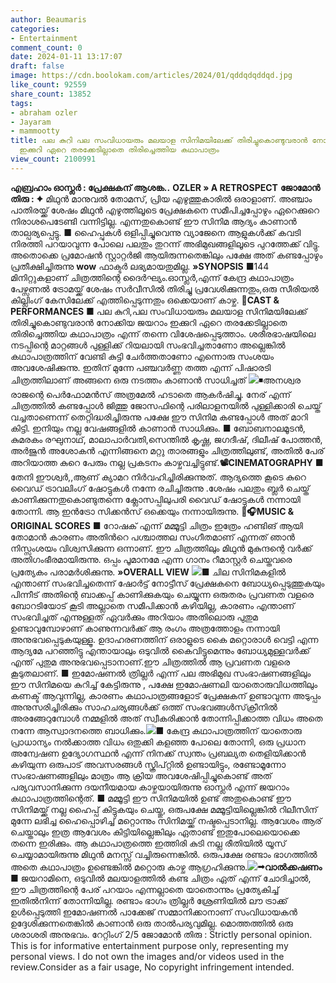 ```yaml
---
author: Beaumaris
categories:
- Entertainment
comment_count: 0
date: 2024-01-11 13:17:07
draft: false
image: https://cdn.boolokam.com/articles/2024/01/qddqdqddqd.jpg
like_count: 92559
share_count: 13852
tags:
- abraham ozler
- Jayaram
- mammootty
title: പല കുറി പല സംവിധായരും മലയാള സിനിമയിലേക്ക് തിരിച്ചുകൊണ്ടുവരാൻ നോക്കിയ ജയറാം
  ഇക്കുറി ഏറെ തരക്കേടില്ലാതെ തിരിച്ചെത്തിയ കഥാപാത്രം
view_count: 2100991
---
```


**എബ്രഹാം ഓസ്ലർ : പ്രേക്ഷകന് ആശങ്ക..** **OZLER » A RETROSPECT** **ജോമോൻ തിരു :** ✦ മിഥുൻ മാനുവൽ തോമസ്, പ്രിയ എഴുത്തുകാരിൽ ഒരാളാണ്. അഞ്ചാം പാതിരയ്ക്ക് ശേഷം മിഥുൻ എഴുത്തിലൂടെ പ്രേക്ഷകനെ സമീപിച്ചപ്പോഴും ഏറെക്കുറെ നിരാശപെടേണ്ടി വന്നിട്ടില്ല. എന്നതുകൊണ്ട് ഈ സിനിമ ആദ്യം കാണാൻ താല്പര്യപ്പെട്ടു. ■ ഹൈപ്പുകൾ ഒളിപ്പിച്ചുവെന്നു വ്യാജേനെ ആളുകൾക്ക് കവടി നിരത്തി പറയാവുന്ന പോലെ പലതും തുറന്ന് അഭിമുഖങ്ങളിലൂടെ പുറത്തേക്ക് വിട്ടു. അതൊക്കെ പ്രമോഷൻ സ്റ്റാറ്റർജി ആയിരുന്നതെങ്കിലും പക്ഷേ അത് കണ്ടപ്പോഴും പ്രതീക്ഷിച്ചിരുന്നു **wow** ഫാക്ടർ ലഭ്യമായതുമില്ല. **»SYNOPSIS** ■144 മിനിറ്റുകളാണ് ചിത്രത്തിന്റെ ദൈർഘ്യം.ഓസ്ലർ,എന്ന് കേന്ദ്ര കഥാപാത്രം പേഴ്സണൽ ട്രോമയ്ക്ക് ശേഷം സർവീസിൽ തിരിച്ചു പ്രവേശിക്കുന്നതും,ഒരു സീരിയൽ കില്ലിംഗ് കേസിലേക്ക് എത്തിപ്പെടുന്നതും ഒക്കെയാണ് കാഴ്ച. **👥CAST & PERFORMANCES** ■ പല കുറി,പല സംവിധായരും മലയാള സിനിമയിലേക്ക് തിരിച്ചുകൊണ്ടുവരാൻ നോക്കിയ ജയറാം ഇക്കുറി ഏറെ തരക്കേടില്ലാതെ തിരിച്ചെത്തിയ കഥാപാത്രം എന്ന് തന്നെ വിശേഷപ്പെടുത്താം. ശരീരഭാഷയിലെ നടപ്പിന്റെ മാറ്റങ്ങൾ പുള്ളിക്ക് റിയലായി സംഭവിച്ചതാണോ അല്ലെങ്കിൽ കഥാപാത്രത്തിന് വേണ്ടി കുട്ടി ചേർത്തതാണോ എന്നൊരു സംശയം അവശേഷിക്കുന്നു. ഇതിന് മുന്നേ പഞ്ചവർണ്ണ തത്ത എന്ന് പിഷാരടി ചിത്രത്തിലാണ് അങ്ങനെ ഒരു നടത്തം കാണാൻ സാധിച്ചത് **![](https://cdn.boolokam.com/articles/2024/01/qddqdqddqd.jpg)**◾അനശ്വര രാജന്റെ പെർഫോമൻസ് അത്രമേൽ ഹടാതെ ആകർഷിച്ചു. നേര് എന്ന് ചിത്രത്തിൽ കണ്ടപ്പോൾ ജിത്തു ജോസഫിന്റെ പരിലാളനയിൽ പുള്ളിക്കാരി ചെയ്ത് വച്ചതാണെന്ന് തെറ്റിദ്ധരിച്ചിരുന്നു പക്ഷേ ഈ സിനിമ കണ്ടപ്പോൾ അത് മാറി കിട്ടി. ഇനിയും നല്ല വേഷങ്ങളിൽ കാണാൻ സാധിക്കും. ■ ബോബനാലമൂടൻ, കുമരകം രഘുനാഥ്, മാലാപാർവതി,സെന്തിൽ കൃഷ്ണ, ജഗദീഷ്, ദിലീഷ് പോത്തൻ, അർജുൻ അശോകൻ എന്നിങ്ങനെ മറ്റു താരങ്ങളും ചിത്രത്തിലുണ്ട്, അതിൽ പേര് അറിയാത്ത കുറെ പേരും നല്ല പ്രകടനം കാഴ്ചവച്ചിട്ടുണ്ട്.**📽CINEMATOGRAPHY** ■ തേനി ഈശ്വർ,,ആണ് ക്യാമറ നിർവഹിച്ചിരിക്കുന്നുത്. ആദ്യത്തെ കൂടെ കുറെ വൈഡ് ട്രാവലിംഗ് ഷോട്ടുകൾ നന്നേ രചിച്ചിരുന്നു .ശേഷം പലതും ബ്ലർ ചെയ്ത് കാണിക്കുന്നതുകൊണ്ടുതന്നെ ക്ലോസപ്പിലുപരി വൈഡ് ഷോട്ടുകൾ നന്നായി തോന്നി. ആ ഇൻട്രോ സിക്കൻസ് ഒക്കെയും നന്നായിരുന്നു. **🎵🎧MUSIC & ORIGINAL SCORES** ■ റോഷക് എന്ന് മമ്മൂട്ടി ചിത്രം ഇത്രേം ഹണ്ടിങ് ആയി തോമാന്‍ കാരണം അതിന്‍റെ പശ്ചാത്തല സംഗീതമാണ് എന്നത് ഞാൻ നിസ്സംശയം വിശ്വസിക്കുന്ന ഒന്നാണ്. ഈ ചിത്രത്തിലും മിഥുൻ മുകുന്ദന്റെ വർക്ക് അതിഗംഭീരമായിരുന്നു. ഒപ്പം പൂമാനമേ എന്ന ഗാനം റീമാസ്റ്റർ ചെയ്തവരെ പ്രത്യേകം പരാമർശിക്കുന്നു. **»OVERALL VIEW** **![](https://cdn.boolokam.com/articles/2024/01/QDQDQDQ.webp)**■ ചില സിനിമകളിൽ എന്താണ് സംഭവിച്ചതെന്ന് ഷോർട്ട് നോട്ടീസ് പ്രേക്ഷകനെ ബോധ്യപ്പെടുത്തുകയും പിന്നീട് അതിന്റെ ബാക്കപ്പ് കാണിക്കുകയും ചെയ്യുന്ന ഒരുതരം പ്രവണത വളരെ ബോറടിയോട് കൂടി അല്ലാതെ സമീപിക്കാൻ കഴിയില്ല, കാരണം എന്താണ് സംഭവിച്ചത് എന്നുള്ളത് ഏവർക്കും അറിയാം അതിലൊരു പുതുമ ഉണ്ടാവുമ്പോഴാണ് കാണുന്നവർക്ക് ആ രംഗം അത്രത്തോളം നന്നായി അനുഭവപ്പെടുകയുള്ളൂ. ഉദാഹരണത്തിന് ഒരാളുടെ കൈ മറ്റൊരാൾ വെട്ടി എന്ന ആദ്യമേ പറഞ്ഞിട്ടു എന്തായാലും ഒടുവിൽ കൈവിട്ടുമെന്നും ബോധ്യമുള്ളവർക്ക് എന്ത് പുതുമ അനുഭവപ്പെടാനാണ്.ഈ ചിത്രത്തിൽ ആ പ്രവണത വളരെ കൂടുതലാണ്. ■ ഇമോഷണൽ ത്രില്ലർ എന്ന് പല അഭിമുഖ സംഭാഷണങ്ങളിലും ഈ സിനിമയെ കുറിച്ച് കേട്ടിരുന്നു , പക്ഷേ ഇമോഷണലി യാതൊരുവിധത്തിലും കണക്ട് ആവുന്നില്ല, കാരണം കഥാപാത്രങ്ങളോട് പ്രേക്ഷകന് ഉണ്ടാവുന്ന അടുപ്പം അനുസരിച്ചിരിക്കും സാഹചര്യങ്ങൾക്ക് ഒത്ത് സംഭവങ്ങൾസ്‌ക്രീനിൽ അരങ്ങേറുമ്പോൾ നമ്മളിൽ അത് സ്വീകരിക്കാൻ തോന്നിപ്പിക്കാത്ത വിധം അതെ നന്നേ ആസ്വാദനത്തെ ബാധിക്കും.**![](https://cdn.boolokam.com/articles/2024/01/WWF-1.jpg)**■ കേന്ദ്ര കഥാപാത്രത്തിന് യാതൊരു പ്രാധാന്യം നൽക്കാത്ത വിധം ഒതുക്കി കളഞ്ഞ പോലെ തോന്നി, ഒരു പ്രധാന അന്വേഷണ ഉദ്യോഗസ്ഥൻ എന്ന് നിനക്ക് സ്വന്തം പ്രബല്യത തെളിയിക്കാൻ കഴിയുന്ന ഒരുപാട് അവസരങ്ങൾ സ്ക്രിപ്റ്റിൽ ഉണ്ടായിട്ടും, രണ്ടോമൂന്നോ സംഭാഷണങ്ങളിലും മാത്രം ആ ക്രിയ അവശേഷിപ്പിച്ചുകൊണ്ട് അത് പര്യവസാനിക്കുന്ന ദയനീയമായ കാഴ്ചയായിരുന്നു ഓസ്ലർ എന്ന് ജയറാം കഥാപാത്രത്തിന്റെത്. ■ മമ്മൂട്ടി ഈ സിനിമയിൽ ഉണ്ട് അതുകൊണ്ട് ഈ സിനിമയ്ക്ക് നല്ല ഹൈപ്പ് കിട്ടുകയും ചെയ്തു, ഒരുപക്ഷേ മമ്മൂട്ടിയില്ലെങ്കിൽ റിലീസിന് മുന്നേ ലഭിച്ച ഹൈപ്പൊഴിച്ച് മറ്റൊന്നും സിനിമയ്ക്ക് നഷ്ടപ്പെടാനില്ല. ആവേശം ആര് ചെയ്താലും ഇത്ര ആവേശം കിട്ടിയില്ലെങ്കിലും ഏതാണ്ട് ഇതുപോലെയൊക്കെ തന്നെ ഇരിക്കും. ആ കഥാപാത്രത്തെ ഇത്തിരി കുടി നല്ല രീതിയിൽ യൂസ് ചെയ്യാമായിരുന്നു മിഥുൻ മനസ്സ് വച്ചിരുന്നെങ്കിൽ. ഒരുപക്ഷേ രണ്ടാം ഭാഗത്തിൽ അതെ കഥാപാത്രം ഉണ്ടെങ്കിൽ മറ്റൊരു കാഴ്ച ആഗ്രഹിക്കുന്നു.**![](https://cdn.boolokam.com/articles/2024/01/XXX.webp)➟വാൽക്കഷണം** ■ ജയറാമിനെ, ഒടുവിൽ മലയാളത്തിൽ കണ്ട ചിത്രം ഏത് എന്ന് ചോദിച്ചാൽ, ഈ ചിത്രത്തിന്റെ പേര് പറയാം എന്നല്ലാതെ യാതൊന്നും പ്രത്യേകിച്ച് ഇതിൽനിന്ന് തോന്നിയില്ല. രണ്ടാം ഭാഗം ത്രില്ലർ ശ്രേണിയിൽ ലൗ ട്രാക്ക് ഉൾപ്പെടുത്തി ഇമോഷണൽ പാക്കേജ് സമ്മാനിക്കാനാണ് സംവിധായകൻ ഉദ്ദേശിക്കുന്നതെങ്കിൽ കാണാൻ ഒരു താൽപര്യവുമില്ല. മൊത്തത്തിൽ ഒരു ശരാശരി അനുഭവം. റേറ്റിംഗ് 2/5 ജോമോൻ തിരു : Strictly personal opinion. This is for informative entertainment purpose only, representing my personal views. I do not own the images and/or videos used in the review.Consider as a fair usage, No copyright infringement intended.